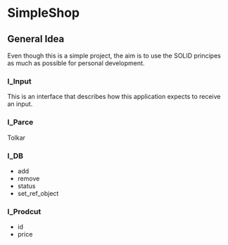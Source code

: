 # SimpleShop

## General Idea
Even though this is a simple project, the aim is to use the SOLID principes as much as possible for 
personal development.

### I_Input
This is an interface that describes how this application expects to receive an input.

### I_Parce
Tolkar

### I_DB
- add
- remove
- status
- set_ref_object

### I_Prodcut
- id
- price